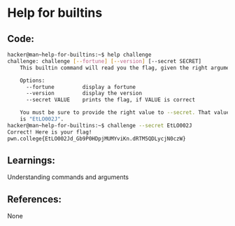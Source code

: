 # Help for builtins
## Code:
```bash
hacker@man~help-for-builtins:~$ help challenge
challenge: challenge [--fortune] [--version] [--secret SECRET]
    This builtin command will read you the flag, given the right arguments!

    Options:
      --fortune         display a fortune
      --version         display the version
      --secret VALUE    prints the flag, if VALUE is correct

    You must be sure to provide the right value to --secret. That value
    is "EtLO002J".
hacker@man~help-for-builtins:~$ challenge --secret EtLO002J
Correct! Here is your flag!
pwn.college{EtLO002Jd_Gb9P0HDpjMUMYviKn.dRTM5QDLycjN0czW}
```
## Learnings:
Understanding commands and arguments

## References:
None


